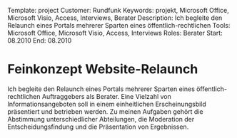 Template: project
Customer: Rundfunk
Keywords: projekt, Microsoft Office, Microsoft Visio, Access, Interviews, Berater
Description: Ich begleite den Relaunch eines Portals mehrerer Sparten eines öffentlich-rechtlichen
Tools: Microsoft Office, Microsoft Visio, Access, Interviews
Roles: Berater
Start: 08.2010
End: 08.2010

# Feinkonzept Website-Relaunch

Ich begleite den Relaunch eines Portals mehrerer Sparten eines öffentlich-rechtlichen Auftraggebers als Berater. Eine Vielzahl von Informationsangeboten soll in einem einheitlichen Erscheinungsbild präsentiert und betrieben werden. Zu meinen Aufgaben gehört die Abstimmung unterschiedlicher Abteilungen, die Moderation der Entscheidungsfindung und die Präsentation von Ergebnissen.


